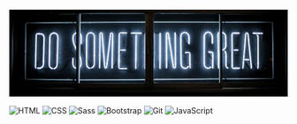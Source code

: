 ![Header](https://github.com/OleksandrKrekoten/OleksandrKrekoten/blob/main/assets/clark-tibbs-oqStl2L5oxI-unsplash%20(1).jpg)


![HTML](https://img.shields.io/badge/-HTML-283a4f?style=for-the-badge&logo=HTML5)
![CSS](https://img.shields.io/badge/-CSS-283a4f?style=for-the-badge&logo=CSS3)
![Sass](https://img.shields.io/badge/-Sass-283a4f?style=for-the-badge&logo=Sass)
![Bootstrap](https://img.shields.io/badge/-Bootstrap-283a4f?style=for-the-badge&logo=Bootstrap)
![Git](https://img.shields.io/badge/-Git-283a4f?style=for-the-badge&logo=Git)
![JavaScript](https://img.shields.io/badge/-JavaScript-283a4f?style=for-the-badge&logo=javascript)
<!-- ![React](https://img.shields.io/badge/-React-283a4f?style=for-the-badge&logo=react)
![Node.js](https://img.shields.io/badge/-Node.js-283a4f?style=for-the-badge&logo=Node.js) -->


